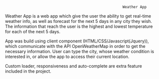                                                           Weather App

Weather App is a web app which give the user the ability to get real-time weather info, as well as forecast for the next 5 days in any city they wish. The information that reach the user is the highest and lowest temperature for each of the next 5 days.

App was build using client component (HTML/CSS/Javascript(Jquery)), which communicate with the API OpenWeatherMap in order to get the necessary information.
User can type the city, whose weather condition is interested in, or allow the app to access their current location.

Custom loader, responsiveness and auto-complete are extra feature included in the project.
